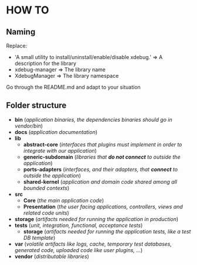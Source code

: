 # HOW TO

## Naming

Replace:

- 'A small utility to install/uninstall/enable/disable xdebug.' => A description for the library
- xdebug-manager => The library name
- XdebugManager => The library namespace

Go through the README.md and adapt to your situation

## Folder structure

- **bin** (_application binaries, the dependencies binaries should go in vendor/bin_)
- **docs** (_application documentation_)
- **lib**
    - **abstract-core**  (_interfaces that plugins must implement in order to integrate with our application_)
    - **generic-subdomain** (_libraries that **do not connect** to outside the application_)
    - **ports-adapters** (_interfaces, and their adapters, that **connect** to outside the application_)
    - **shared-kernel** (_application and domain code shared among all bounded contexts_)
- **src**
    - **Core** (_the main application code_)
    - **Presentation** (_the user facing applications, controllers, views and related code units_)
- **storage** (_artifacts needed for running the application in production_)
- **tests** (_unit, integration, functional, acceptance tests_)
    - **storage** (_artifacts needed for running the application tests, like a test DB template_)
- **var** (_volatile artifacts like logs, cache, temporary test databases, generated code, uploaded code like user plugins, ..._)
- **vendor** (_distributable libraries_)
